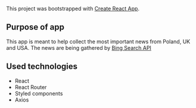 This project was bootstrapped with [Create React App](https://github.com/facebook/create-react-app).

## Purpose of app
This app is meant to help collect the most important news from Poland, UK and USA.
The news are being gathered by [Bing Search API](https://www.microsoft.com/en-us/bing/apis/bing-news-search-api)

## Used technologies
* React
* React Router
* Styled components
* Axios